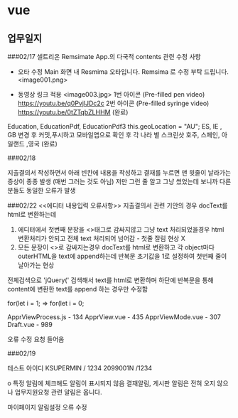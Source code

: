 # vue

## 업무일지

###02/17
셀트리온 Remsimate App.의 다국적 contents 관련 수정 사항 
 
- 오타 수정
      Main 화면 내 Resmima 오타입니다. Remsima 로 수정 부탁 드립니다. 
                     <image001.png>
 
- 동영상 링크 적용
                     <image003.jpg> 
 1번 아이콘 (Pre-filled pen video)
 https://youtu.be/q0PvjlJDc2c
 2번 아이콘 (Pre-filled syringe video)
 https://youtu.be/0tZTqbZLHHM
  (완료)

Education, EducationPdf, EducationPdf3 
this.geoLocation = "AU";
ES,  IE , GB
변경 후 커밋,푸시하고 모바일앱으로 확인 후 
각 나라 별 스크린샷 
호주, 스페인, 아일랜드 ,영국
(완료) 


###02/18 

지출결의서 작성하면서 아래 빈칸에 
내용을 작성하고 결재를 누르면 맨 윗줄이 날라가는 
증상이 종종 발생 (매번 그러는 것도 아님)
저만 그런 줄 알고 그냥 썼었는데 보니까 다른 분들도
동일한 오류가 발생


###02/22
<<에디터 내용입력 오류사항>>
지출결의서 관련 기안의 경우
docText를 html로 변환하는데
1. 에디터에서 첫번째 문장을 <>태그로 감싸지않고 그냥 text 처리되었을경우
html 변환처리가 안되고 전체 text 처리되어 넘어감 - 첫줄 잘림 현상 X
2. 모든 문장이 <>로 감싸지는경우 docText를 html로 변환하고 각 object마다 outerHTML을 text에  append하는데 반복문 초기값을 1로 설정하여 첫번째 줄이 날아가는 현상

전체검색으로 'jQuery(' 검색해서
text를 html로 변환하며 하단에 반복문을 통해 content에 변환한 text를 append 하는 경우만 수정함

for(let i = 1;
=> for(let i = 0;

ApprViewProcess.js - 134
ApprView.vue - 435
ApprViewMode.vue - 307
Draft.vue - 989


오류 수정 요청 들어옴 

###02/19

테스트 아이디 
KSUPERMIN / 1234
2099001N /1234

	
o 특정 알림에 체크해도 알림이 표시되지 않음
결재알림, 게시판 알림은 전혀 오지 않으나 업무지원요청 관련 알림은 옵니다.

마이페이지 알림설정 오류 수정 
